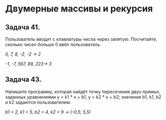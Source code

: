# Двумерные массивы и рекурсия

## Задача 41.

Пользователь вводит с клавиатуры числа через запятую. Посчитайте, сколько чисел больше 0 ввёл пользователь.

*0, 7, 8, -2, -2 -> 2*

*-1, -7, 567, 89, 223-> 3*

## Задача 43.

Напишите программу, которая найдёт точку пересечения двух прямых, заданных уравнениями y = k1 * x + b1, y = k2 * x + b2; значения b1, k1, b2 и k2 задаются пользователем.

*b1 = 2, k1 = 5, b2 = 4, k2 = 9 -> (-0,5; 5,5)*
